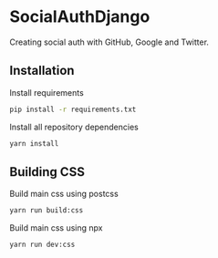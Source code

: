 # SocialAuthDjango

Creating social auth with GitHub, Google and Twitter.

## Installation

Install requirements

```sh
pip install -r requirements.txt
```

Install all repository dependencies

```sh
yarn install
```

## Building CSS

Build main css using postcss

```sh
yarn run build:css
```

Build main css using npx
```sh
yarn run dev:css
```
